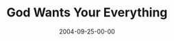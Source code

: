 ---
layout: message
category: message
series: "Life, The Universe and Everything"
title: "God Wants Your Everything"
date: 2004-09-25-00-00
message_id: 152
audio: "http://s3.amazonaws.com/crossroads-media/messages/audio/LTUAE_07_09-25-04_Everything.mp3"
audio-duration: "40:41"
explicit: false
---